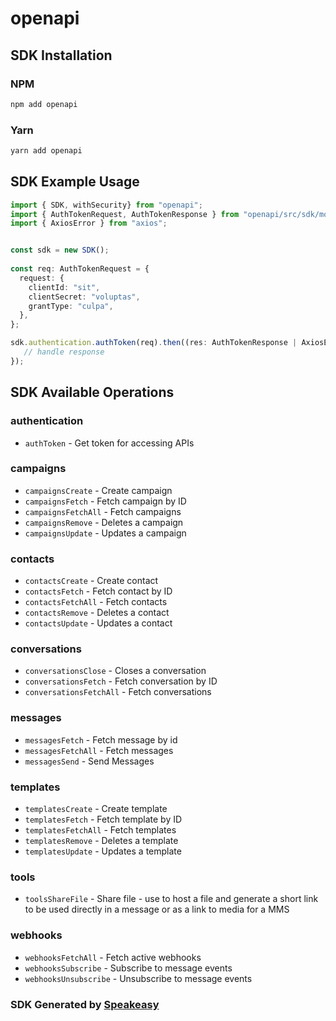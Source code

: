 # openapi

<!-- Start SDK Installation -->
## SDK Installation

### NPM

```bash
npm add openapi
```

### Yarn

```bash
yarn add openapi
```
<!-- End SDK Installation -->

## SDK Example Usage
<!-- Start SDK Example Usage -->
```typescript
import { SDK, withSecurity} from "openapi";
import { AuthTokenRequest, AuthTokenResponse } from "openapi/src/sdk/models/operations";
import { AxiosError } from "axios";


const sdk = new SDK();
    
const req: AuthTokenRequest = {
  request: {
    clientId: "sit",
    clientSecret: "voluptas",
    grantType: "culpa",
  },
};

sdk.authentication.authToken(req).then((res: AuthTokenResponse | AxiosError) => {
   // handle response
});
```
<!-- End SDK Example Usage -->

<!-- Start SDK Available Operations -->
## SDK Available Operations

### authentication

* `authToken` - Get token for accessing APIs

### campaigns

* `campaignsCreate` - Create campaign
* `campaignsFetch` - Fetch campaign by ID
* `campaignsFetchAll` - Fetch campaigns
* `campaignsRemove` - Deletes a campaign
* `campaignsUpdate` - Updates a campaign

### contacts

* `contactsCreate` - Create contact
* `contactsFetch` - Fetch contact by ID
* `contactsFetchAll` - Fetch contacts
* `contactsRemove` - Deletes a contact
* `contactsUpdate` - Updates a contact

### conversations

* `conversationsClose` - Closes a conversation
* `conversationsFetch` - Fetch conversation by ID
* `conversationsFetchAll` - Fetch conversations

### messages

* `messagesFetch` - Fetch message by id
* `messagesFetchAll` - Fetch messages
* `messagesSend` - Send Messages

### templates

* `templatesCreate` - Create template
* `templatesFetch` - Fetch template by ID
* `templatesFetchAll` - Fetch templates
* `templatesRemove` - Deletes a template
* `templatesUpdate` - Updates a template

### tools

* `toolsShareFile` - Share file - use to host a file and generate a short link to be used directly in a message or as a link to media for a MMS

### webhooks

* `webhooksFetchAll` - Fetch active webhooks
* `webhooksSubscribe` - Subscribe to message events
* `webhooksUnsubscribe` - Unsubscribe to message events

<!-- End SDK Available Operations -->

### SDK Generated by [Speakeasy](https://docs.speakeasyapi.dev/docs/using-speakeasy/client-sdks)
